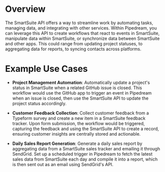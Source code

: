 # Overview

The SmartSuite API offers a way to streamline work by automating tasks, managing data, and integrating with other services. Within Pipedream, you can leverage this API to create workflows that react to events in SmartSuite, manipulate data within SmartSuite, or synchronize data between SmartSuite and other apps. This could range from updating project statuses, to aggregating data for reports, to syncing contacts across platforms.

# Example Use Cases

- **Project Management Automation**: Automatically update a project's status in SmartSuite when a related GitHub issue is closed. This workflow would use the GitHub app to trigger an event in Pipedream when an issue is closed, then use the SmartSuite API to update the project status accordingly.

- **Customer Feedback Collection**: Collect customer feedback from a Typeform survey and create a new item in a SmartSuite feedback tracker. Upon form submission, the workflow would be triggered, capturing the feedback and using the SmartSuite API to create a record, ensuring customer insights are centrally stored and actionable.

- **Daily Sales Report Generation**: Generate a daily sales report by aggregating data from a SmartSuite sales tracker and emailing it through SendGrid. Set up a scheduled trigger in Pipedream to fetch the latest sales data from SmartSuite each day and compile it into a report, which is then sent out as an email using SendGrid's API.

